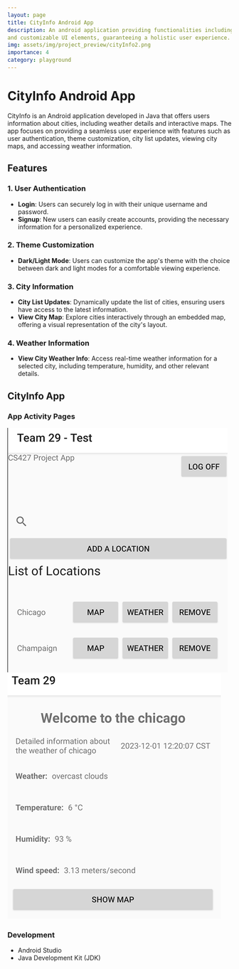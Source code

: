 ```yaml
---
layout: page
title: CityInfo Android App
description: An android application providing functionalities including city mapping, real-time weather updates,
and customizable UI elements, guaranteeing a holistic user experience.
img: assets/img/project_preview/cityInfo2.png
importance: 4
category: playground
---
```


# CityInfo Android App

CityInfo is an Android application developed in Java that offers users information about cities, including weather details and interactive maps. The app focuses on providing a seamless user experience with features such as user authentication, theme customization, city list updates, viewing city maps, and accessing weather information.

## Features

### 1. User Authentication
- **Login**: Users can securely log in with their unique username and password.
- **Signup**: New users can easily create accounts, providing the necessary information for a personalized experience.

### 2. Theme Customization
- **Dark/Light Mode**: Users can customize the app's theme with the choice between dark and light modes for a comfortable viewing experience.

### 3. City Information
- **City List Updates**: Dynamically update the list of cities, ensuring users have access to the latest information.
- **View City Map**: Explore cities interactively through an embedded map, offering a visual representation of the city's layout.

### 4. Weather Information
- **View City Weather Info**: Access real-time weather information for a selected city, including temperature, humidity, and other relevant details.

## CityInfo App

### App Activity Pages
![Activity 1](/assets/img/project_preview/cityInfo.png)
![Activity 2](/assets/img/project_preview/cityInfo2.png)

### Development
- Android Studio
- Java Development Kit (JDK)




